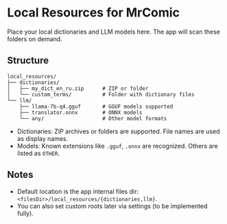 # Local Resources for MrComic

Place your local dictionaries and LLM models here. The app will scan these folders on demand.

## Structure

```
local_resources/
├── dictionaries/
│   ├── my_dict_en_ru.zip      # ZIP or folder
│   └── custom_terms/          # Folder with dictionary files
└── llm/
    ├── llama-7b-q4.gguf       # GGUF models supported
    ├── translator.onnx        # ONNX models
    └── any/                   # Other model formats
```

- Dictionaries: ZIP archives or folders are supported. File names are used as display names.
- Models: Known extensions like `.gguf`, `.onnx` are recognized. Others are listed as `OTHER`.

## Notes
- Default location is the app internal files dir: `<filesDir>/local_resources/{dictionaries,llm}`.
- You can also set custom roots later via settings (to be implemented fully).